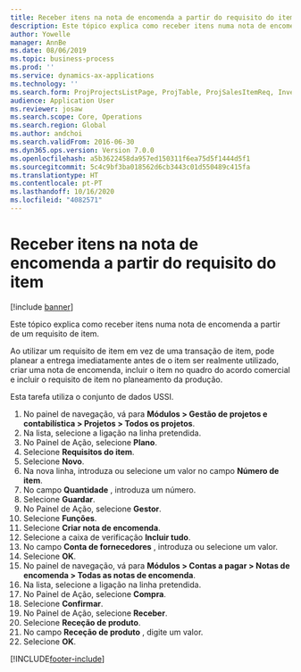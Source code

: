 ```yaml
---
title: Receber itens na nota de encomenda a partir do requisito do item
description: Este tópico explica como receber itens numa nota de encomenda a partir de um requisito de item.
author: Yowelle
manager: AnnBe
ms.date: 08/06/2019
ms.topic: business-process
ms.prod: ''
ms.service: dynamics-ax-applications
ms.technology: ''
ms.search.form: ProjProjectsListPage, ProjTable, ProjSalesItemReq, InventItemIdLookupSimple, PurchCreateFromSalesOrder, VendAccountItemLookup, PurchTable, PurchEditLines
audience: Application User
ms.reviewer: josaw
ms.search.scope: Core, Operations
ms.search.region: Global
ms.author: andchoi
ms.search.validFrom: 2016-06-30
ms.dyn365.ops.version: Version 7.0.0
ms.openlocfilehash: a5b3622458da957ed150311f6ea75d5f1444d5f1
ms.sourcegitcommit: 5c4c9bf3ba018562d6cb3443c01d550489c415fa
ms.translationtype: HT
ms.contentlocale: pt-PT
ms.lasthandoff: 10/16/2020
ms.locfileid: "4082571"
---
```

# <a name="receive-items-on-purchase-order-from-item-requirement"></a>Receber itens na nota de encomenda a partir do requisito do item

[!include [banner](../../includes/banner.md)]

Este tópico explica como receber itens numa nota de encomenda a partir de um requisito de item.

Ao utilizar um requisito de item em vez de uma transação de item, pode planear a entrega imediatamente antes de o item ser realmente utilizado, criar uma nota de encomenda, incluir o item no quadro do acordo comercial e incluir o requisito de item no planeamento da produção. 

Esta tarefa utiliza o conjunto de dados USSI.

1. No painel de navegação, vá para **Módulos > Gestão de projetos e contabilística > Projetos > Todos os projetos**.
2. Na lista, selecione a ligação na linha pretendida.
3. No Painel de Ação, selecione **Plano**.
4. Selecione **Requisitos do item**.
5. Selecione **Novo**.
6. Na nova linha, introduza ou selecione um valor no campo **Número de item**.
7. No campo **Quantidade** , introduza um número.
8. Selecione **Guardar**.
9. No Painel de Ação, selecione **Gestor**.
10. Selecione **Funções**.
11. Selecione **Criar nota de encomenda**.
12. Selecione a caixa de verificação **Incluir tudo**.
13. No campo **Conta de fornecedores** , introduza ou selecione um valor.
14. Selecione **OK**.
15. No painel de navegação, vá para **Módulos > Contas a pagar > Notas de encomenda > Todas as notas de encomenda**.
16. Na lista, selecione a ligação na linha pretendida.
17. No Painel de Ação, selecione **Compra**.
18. Selecione **Confirmar**.
19. No Painel de Ação, selecione **Receber**.
20. Selecione **Receção de produto**.
21. No campo **Receção de produto** , digite um valor.
22. Selecione **OK**.



[!INCLUDE[footer-include](../../includes/footer-banner.md)]